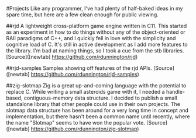 #Projects
Like any programmer, I've had plenty of half-baked ideas in my spare time, but here are a few clean enough for public viewing.

##rjd
A lightweight cross-platform game engine written in C11.
This started as an experiment in how to do things without any of the object-oriented or RAII paradigms of C++, and I quickly fell in love with the simplicity and cognitive load of C. It's still in active development as I add more features to the library.
I'm bad at naming things, so I took a cue from the stb libraries.
[Source]([newtab] https://github.com/rdunnington/rjd)

##rjd-samples
Samples showing off features of the rjd APIs.
[Source]([newtab] https://github.com/rdunnington/rjd-samples)

##zig-slotmap
Zig is a great up-and-coming language with the potential to replace C. While writing a small asteroids game with it, I needed a handle-based, contiguous-memory data structure. I decided to publish a small standalone library that other people could use in their own projects.
The slotmap data structure has been around for a very long time in concept and implementation, but there hasn't been a common name until recently, where the name "Slotmap" seems to have won the popular vote.
[Source]([newtab] https://github.com/rdunnington/zig-slotmap)

